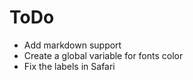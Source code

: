# ToDo

* Add markdown support
* Create a global variable for fonts color
* Fix the labels in Safari

